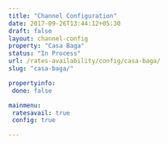 ```yaml
---
title: "Channel Configuration"
date: 2017-09-26T13:44:12+05:30
draft: false
layout: channel-config
property: "Casa Baga"
status: "In Process"
url: /rates-availability/config/casa-baga/
slug: "casa-baga/"

propertyinfo:
 done: false

mainmenu:
 ratesavail: true
 config: true

---
```


